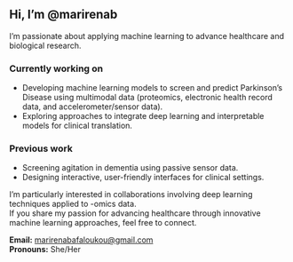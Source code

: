 ## Hi, I’m @marirenab

I’m passionate about applying machine learning to advance healthcare and biological research.

### Currently working on
- Developing machine learning models to screen and predict Parkinson’s Disease using multimodal data (proteomics, electronic health record data, and accelerometer/sensor data).
- Exploring approaches to integrate deep learning and interpretable models for clinical translation.

### Previous work
- Screening agitation in dementia using passive sensor data.
- Designing interactive, user-friendly interfaces for clinical settings.

I’m particularly interested in collaborations involving deep learning techniques applied to -omics data.  
If you share my passion for advancing healthcare through innovative machine learning approaches, feel free to connect.

**Email:** marirenabafaloukou@gmail.com  
**Pronouns:** She/Her

<!---
marirenab/marirenab is a ✨ special ✨ repository because its `README.md` (this file) appears on your GitHub profile.
You can click the Preview link to take a look at your changes.
--->
